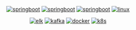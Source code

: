 <!--<p align="center">
  <img src="http://mazassumnida.wtf/api/mini/generate_badge?boj=ejay" alt="Solved.ac 프로필" 
    data-canonical-src="http://mazassumnida.wtf/api/mini/generate_badge?boj=ejay" style="max-width: 100%;">   
</p>

<p align="center">
  <a href="https://spotify-github-profile.kittinanx.com/api/view.svg?uid=31n3jdywjpepjskybrasbzqr5zw4&redirect=true">
    <img src="https://spotify-github-profile.kittinanx.com/api/view.svg?uid=31n3jdywjpepjskybrasbzqr5zw4&cover_image=true&theme=natemoo-re&show_offline=false&background_color=121212&interchange=true&bar_color=53b14f&bar_color_cover=true">
  </a>
</p>-->
<p align="center">
<!--   <a href='https://github.com/phytoncideman' target="_blank"><img alt='c' src='https://img.shields.io/badge/C/C++-00599C?style=flat&logo=cplusplus&logoColor=ffffff&labelColor=000000&color=000000'/></a> -->
<!--   <a href='https://github.com/phytoncideman' target="_blank"><img alt='go' src='https://img.shields.io/badge/Go-100000?style=flat&logo=go&logoColor=ffffff&labelColor=000000&color=000000'/></a> -->
  <a href='https://github.com/cppreme' target="_blank"><img alt='springboot' src='https://img.shields.io/badge/Java/Spring-100000.svg?style=flat&logo=springboot&logoColor=ffffff&labelColor=000000&color=000000'/></a>
  <a href='https://github.com/cppreme' target="_blank"><img alt='springboot' src='https://img.shields.io/badge/Oracle-100000.svg?style=flat&logo=oracle&logoColor=ffffff&labelColor=000000&color=000000'/></a>
  <a href='https://github.com/cppreme' target="_blank"><img alt='springboot' src='https://img.shields.io/badge/MySQL-100000.svg?style=flat&logo=mysql&logoColor=ffffff&labelColor=000000&color=000000'/></a>
  <a href='https://github.com/cppreme' target="_blank"><img alt='linux' src='https://img.shields.io/badge/Linux-100000.svg?style=flat&logo=linux&logoColor=ffffff&labelColor=000000&color=000000'/></a>
</p>
<p align="center">
  <a href='https://github.com/cppreme' target="_blank"><img alt='elk' src='https://img.shields.io/badge/Elastic Stack-100000.svg?style=flat&logo=elastic&logoColor=ffffff&labelColor=000000&color=000000'/></a>
  <a href='https://github.com/cppreme' target="_blank"><img alt='kafka' src='https://img.shields.io/badge/Apache Kafka-100000.svg?style=flat&logo=apache-kafka&logoColor=ffffff&labelColor=000000&color=000000'/></a>
    <a href='https://github.com/cppreme' target="_blank"><img alt='docker' src='https://img.shields.io/badge/Docker-100000.svg?style=flat&logo=docker&logoColor=ffffff&labelColor=000000&color=000000'/></a>
  <a href='https://github.com/cppreme' target="_blank"><img alt='k8s' src='https://img.shields.io/badge/Kubernetes-100000.svg?style=flat&logo=kubernetes&logoColor=ffffff&labelColor=000000&color=000000'/></a>
<!--   <a href='https://github.com/cppreme' target="_blank"><img alt='prometheus' src='https://img.shields.io/badge/Prometheus-100000.svg?style=flat&logo=prometheus&logoColor=ffffff&labelColor=000000&color=000000'/></a>
  <a href='https://github.com/cppreme' target="_blank"><img alt='grafana' src='https://img.shields.io/badge/Grafana-100000.svg?style=flat&logo=grafana&logoColor=ffffff&labelColor=000000&color=000000'/></a>
   -->
  
</p>
  
<!--   <a href='https://github.com/phytoncideman' target="_blank"><img alt='python' src='https://img.shields.io/badge/Go-100000?style=flat&logo=go&logoColor=000000&labelColor=ffffff&color=ffffff'/></a> -->
<!--   <a href='https://github.com/cppreme' target="_blank"><img alt='ubuntu' src='https://img.shields.io/badge/Ubuntu-100000?style=flat&logo=ubuntu&logoColor=000000&labelColor=ffffff&color=ffffff'/></a> -->
<!--   <a href='https://github.com/cppreme' target="_blank"><img alt='kotlin' src='https://img.shields.io/badge/Kotlin-100000?style=flat&logo=kotlin&logoColor=C711E1&labelColor=181818&color=181818'/></a> -->
<!--   <a href='https://github.com/cppreme' target="_blank"><img alt='springboot' src='https://img.shields.io/badge/Spring_Boot-100000?style=flat&logo=springboot&logoColor=6DB33F&labelColor=181818&color=181818'/></a> -->
